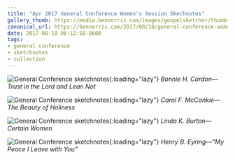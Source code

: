 ```yaml
---
title: "Apr 2017 General Conference Women's Session Skechnotes"
gallery_thumb: https://media.bennorris.com/images/gospelsketcher/thumbs/apr-17-0-cordon.jpg
canonical_url: https://bennorris.com/2017/08/18/general-conference-womens-session-skechnotes
date: 2017-08-18 06:12:58-0600
tags:
- general conference
- sketchnotes
- collection
---
```


![General Conference sketchnotes](https://media.bennorris.com/images/gospelsketcher/general-conference/apr-2017/apr-17-0-cordon.jpg){:loading="lazy"}
_Bonnie H. Cordon—Trust in the Lord and Lean Not_

![General Conference sketchnotes](https://media.bennorris.com/images/gospelsketcher/general-conference/apr-2017/apr-17-0-mcconkie.jpg){:loading="lazy"}
_Carol F. McConkie—The Beauty of Holiness_

![General Conference sketchnotes](https://media.bennorris.com/images/gospelsketcher/general-conference/apr-2017/apr-17-0-burton.jpg){:loading="lazy"}
_Linda K. Burton—Certain Women_

![General Conference sketchnotes](https://media.bennorris.com/images/gospelsketcher/general-conference/apr-2017/apr-17-0-eyring.jpg){:loading="lazy"}
_Henry B. Eyring—“My Peace I Leave with You”_
